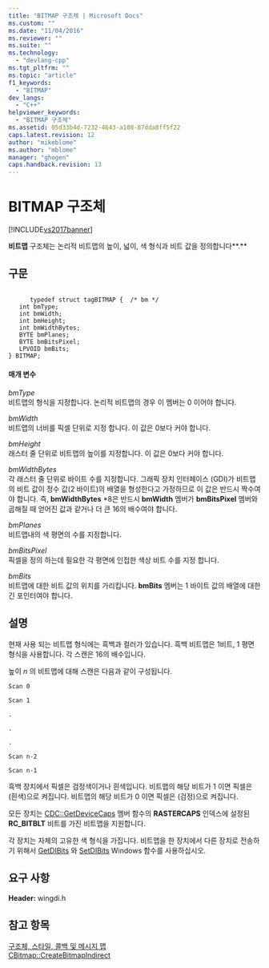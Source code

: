 ```yaml
---
title: "BITMAP 구조체 | Microsoft Docs"
ms.custom: ""
ms.date: "11/04/2016"
ms.reviewer: ""
ms.suite: ""
ms.technology: 
  - "devlang-cpp"
ms.tgt_pltfrm: ""
ms.topic: "article"
f1_keywords: 
  - "BITMAP"
dev_langs: 
  - "C++"
helpviewer_keywords: 
  - "BITMAP 구조체"
ms.assetid: 05d33b4d-7232-4643-a108-87dda8ff5f22
caps.latest.revision: 12
author: "mikeblome"
ms.author: "mblome"
manager: "ghogen"
caps.handback.revision: 13
---
```

# BITMAP 구조체
[!INCLUDE[vs2017banner](../../assembler/inline/includes/vs2017banner.md)]

**비트맵** 구조체는 논리적 비트맵의 높이, 넓이, 색 형식과 비트 값을 정의합니다**.**  
  
## 구문  
  
```  
  
      typedef struct tagBITMAP {  /* bm */  
   int bmType;  
   int bmWidth;  
   int bmHeight;  
   int bmWidthBytes;  
   BYTE bmPlanes;  
   BYTE bmBitsPixel;  
   LPVOID bmBits;  
} BITMAP;  
```  
  
#### 매개 변수  
 *bmType*  
 비트맵의 형식을 지정합니다.  논리적 비트맵의 경우 이 멤버는 0 이어야 합니다.  
  
 *bmWidth*  
 비트맵의 너비를 픽셀 단위로 지정 합니다.  이 값은 0보다 커야 합니다.  
  
 *bmHeight*  
 래스터 줄 단위로 비트맵의 높이를 지정합니다.  이 값은 0보다 커야 합니다.  
  
 *bmWidthBytes*  
 각 래스터 줄 단위로 바이트 수를 지정합니다.  그래픽 장치 인터페이스 \(GDI\)가 비트맵의 비트 값이 정수 값\(2 바이트\)의 배열을 형성한다고 가정하므로 이 값은 반드시 짝수여야 합니다.  즉, **bmWidthBytes** \*8은 반드시 **bmWidth** 멤버가 **bmBitsPixel** 멤버와 곱해질 때 얻어진 값과 같거나 더 큰 16의 배수여야 합니다.  
  
 *bmPlanes*  
 비트맵내의 색 평면의 수를 지정합니다.  
  
 *bmBitsPixel*  
 픽셀을 정의 하는데 필요한 각 평면에 인접한 색상 비트 수를 지정 합니다.  
  
 *bmBits*  
 비트맵에 대한 비트 값의 위치를 가리킵니다.   **bmBits** 멤버는 1 바이트 값의 배열에 대한 긴 포인터여야 합니다.  
  
## 설명  
 현재 사용 되는 비트맵 형식에는 흑백과 컬러가 있습니다.  흑백 비트맵은 1비트, 1 평면 형식을 사용합니다.  각 스캔은 16의 배수입니다.  
  
 높이 *n* 의 비트맵에 대해 스캔은 다음과 같이 구성됩니다.  
  
 `Scan 0`  
  
 `Scan 1`  
  
 `.`  
  
 `.`  
  
 `.`  
  
 `Scan n-2`  
  
 `Scan n-1`  
  
 흑백 장치에서 픽셀은 검정색이거나 흰색입니다.  비트맵의 해당 비트가 1 이면 픽셀은 \(흰색\)으로 켜집니다.  비트맵의 해당 비트가 0 이면 픽셀은 \(검정\)으로 켜집니다.  
  
 모든 장치는 [CDC::GetDeviceCaps](../Topic/CDC::GetDeviceCaps.md) 멤버 함수의 **RASTERCAPS** 인덱스에 설정된 **RC\_BITBLT** 비트를 가진 비트맵을 지원합니다.  
  
 각 장치는 자체의 고유한 색 형식을 가집니다.  비트맵을 한 장치에서 다른 장치로 전송하기 위해서 [GetDIBits](http://msdn.microsoft.com/library/windows/desktop/dd144879) 와 [SetDIBits](http://msdn.microsoft.com/library/windows/desktop/dd162973) Windows 함수를 사용하십시오.  
  
## 요구 사항  
 **Header:** wingdi.h  
  
## 참고 항목  
 [구조체, 스타일, 콜백 및 메시지 맵](../../mfc/reference/structures-styles-callbacks-and-message-maps.md)   
 [CBitmap::CreateBitmapIndirect](../Topic/CBitmap::CreateBitmapIndirect.md)